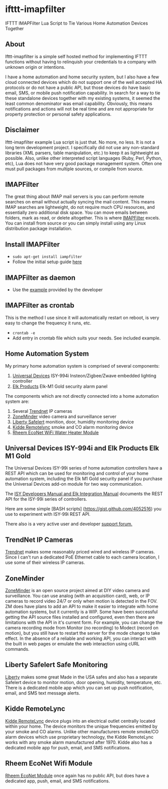 ifttt-imapfilter
================
IFTTT IMAPFilter Lua Script to Tie Various Home Automation Devices Together

About
-----

Ifttt-imapfilter is a simple self hosted method for implementing IFTTT functions without having to relinquish your credentials to a company with unknown origin or intentions.   

I have a home automation and home security system, but I also have a few cloud connected devices which do not support one of the well accepted HA protocols or do not have a public API, but those devices do have basic email, SMS, or mobile push notification capability.  In search for a way to tie these standalone devices together with my existing systems, it seemed the least common denominator was email capability.  Obviously, this means notifications and actions will not be real time and are not appropriate for property protection or personal safety applications.  

Disclaimer
----------

Ifttt-imapfilter example Lua script is just that. No more, no less.  It is not a long term development project.  I specifically did not use any non-standard libraries (XML parsers, table manipulation, etc.) to keep it as lightweight as possible.   Also, unlike other interpreted script languages (Ruby, Perl, Python, etc), Lua does not have very good package management system.  Often one must pull packages from multiple sources, or compile from source.  

IMAPFilter
----------

The great thing about IMAP mail servers is you can perform remote searches on email without actually syncing the mail content.  This means IMAP searches are lightweight, do not require much CPU resources, and essentially zero additional disk space.   You can move emails between folders, mark as read, or delete altogether.  This is where [IMAPFilter](https://github.com/lefcha/imapfilter) excels. You can install from source or you can simply install using any Linux distribution package installation.  

Install IMAPFilter
------------------

* `sudo apt-get install iampfilter`
* Follow the initial setup guide [here](https://raymii.org/s/blog/Filtering_IMAP_mail_with_imapfilter.html)

IMAPFilter as daemon
--------------------
* Use the [example](https://github.com/lefcha/imapfilter/blob/master/samples/extend.lua) provided by the developer

IMAPFilter as crontab
---------------------
This is the method I use since it will automatically restart on reboot, is very easy to change the frequency it runs, etc.

* `crontab -e`
* Add entry in crontab file which suits your needs.  See included example.

Home Automation System
----------------------

My primary home automation system is comprised of several components:

1. [Universal Devices](https://www.universal-devices.com)  ISY-994i Insteon/Zigbee/Zwave embedded lighting controller
2. [Elk Products](www.elkproducts.com) Elk-M1 Gold security alarm panel

The components which are not directly connected into a home automation system are:

1. Several [Trendnet](https://www.trendnet.com/) IP cameras
2. [ZoneMinder](http://www.zoneminder.com)  video camera and surveillance server
2. [Liberty Safelert](http://www.libertysafe.com/accessory-safelert-monitoring-system-ps-17-pg-85.html) monition, door, humidity monitoring device
3. [Kidde Remotelync](https://remotelync.kidde.com) smoke and CO alarm monitoring device
4. [Rheem EcoNet WiFi Water Heater Module](http://www.rheem.com/EcoNet/wificenter) 

Universal Devices ISY-994i and Elk Products Elk M1 Gold
-------------------------------------------------------

The Universal Devices ISY-99i series of home automation controllers have a REST API which can be used for monitoring and control of your home automation system, including the Elk M1 Gold security panel if you purchase the Universal Devices add-on module for two way communication.  

The [ISY Developers Manual and Elk Integration Manual](http://www.universal-devices.com/developers/wsdk/) documents the REST API for the ISY-99i series of controllers.

Here are some simple [BASH scripts] (https://gist.github.com/4052516) you use to experiment with ISY-99i REST API.    

There also is a very active user and developer [support forum.](http://forum.universal-devices.com)

TrendNet IP Cameras
-------------------

[Trendnet](https://www.trendnet.com/) makes some reasonably priced wired and wireless IP cameras.  Since I can't run a dedicated PoE Ethernet cable to each camera location, I use some of their wireless IP cameras.   

ZoneMinder
----------

[ZoneMinder](http://www.zoneminder.com) is an open source project aimed at DIY video camera and surveillance.  You can use analog (with an acquisition card), web, or IP cameras to record video 24/7 or only when motion is detected in the FOV.  ZM does have plans to add an API to make it easier to integrate with home automation systems, but it currently is a WIP.  Some have been successful getting the API source files installed and configured, even then there are limitations with the API in it's current form.  For example, you can change the camera recording mode from Monitor (no recording) to Modect (record on motion), but you still have to restart the server for the mode change to take effect.  In the absence of a reliable and working API, you can interact with the built in web pages or emulate the web interaction using cURL commands.  

Liberty Safelert Safe Monitoring
--------------------------------
[Liberty](www.libertysafe.com) makes some great Made in the USA safes and also has a separate Safelert device to monitor motion, door opening, humidity, temperature, etc.  There is a dedicated mobile app which you can set up push notification, email, and SMS text message alerts. 

Kidde RemoteLync
----------------
[Kidde RemoteLync](https://remotelync.kidde.com) device plugs into an electrical outlet centrally located within your home.  The device monitors the unique frequencies emitted by your smoke and CO alarms.   Unlike other manufacturers remote smoke/CO alarm devices which use proprietary technology, the Kidde RemoteLync works with any smoke alarm manufactured after 1970.  Kidde also has a dedicated mobile app for push, email, and SMS notifications.   

Rheem EcoNet Wifi Module
------------------------
[Rheem EcoNet Module](http://www.rheem.com/EcoNet/wificenter) once again has no public API, but does have a dedicated app, push, email, and SMS notifications.  






 